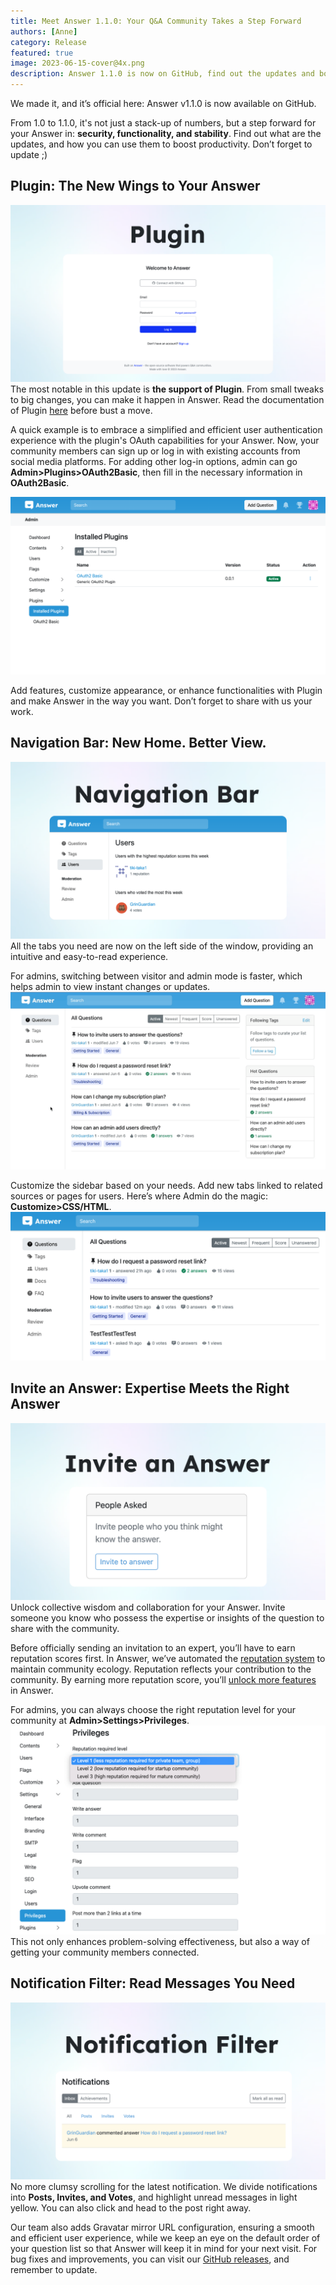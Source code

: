 ```yaml
---
title: Meet Answer 1.1.0: Your Q&A Community Takes a Step Forward
authors: [Anne]
category: Release
featured: true
image: 2023-06-15-cover@4x.png
description: Answer 1.1.0 is now on GitHub, find out the updates and boost productivity with it.
---
```


We made it, and it’s official here: Answer v1.1.0 is now available on GitHub.   
  
From 1.0 to 1.1.0, it's not just a stack-up of numbers, but a step forward for your Answer in: **security, functionality, and stability**. Find out what are the updates, and how you can use them to boost productivity. Don’t forget to update ;)

## Plugin: The New Wings to Your Answer
![Answer Supports Plugin](1.1.0release1.png)
The most notable in this update is **the support of Plugin**. From small tweaks to big changes, you can make it happen in Answer. Read the documentation of Plugin [here](https://answer.dev/docs/development/extending/) before bust a move.

A quick example is to embrace a simplified and efficient user authentication experience with the plugin's OAuth capabilities for your Answer. Now, your community members can sign up or log in with existing accounts from social media platforms. For adding other log-in options, admin can go **Admin\>Plugins\>OAuth2Basic**, then fill in the necessary information in **OAuth2Basic**.

![Installed Plugins in Answer](1.1.0release2.png)

Add features, customize appearance, or enhance functionalities with Plugin and make Answer in the way you want. Don’t forget to share with us your work.

## Navigation Bar: New Home. Better View.
![Navigation Bar](1.1.0release3.png)
All the tabs you need are now on the left side of the window, providing an intuitive and easy-to-read experience.

For admins, switching between visitor and admin mode is faster, which helps admin to view instant changes or updates.
![Admin View in Answer](1.1.0release4.gif)

Customize the sidebar based on your needs. Add new tabs linked to related sources or pages for users. Here’s where Admin do the magic: **Customize\>CSS/HTML**.
![Customize Side Bar](1.1.0release5.png)

## Invite an Answer: Expertise Meets the Right Answer
![Invite an Answer](1.1.0release6.png)
Unlock collective wisdom and collaboration for your Answer. Invite someone you know who possess the expertise or insights of the question to share with the community. 


Before officially sending an invitation to an expert, you’ll have to earn reputation scores first. In Answer, we’ve automated the [reputation system](https://answer.dev/docs/recipes/contents/reputation/) to maintain community ecology. Reputation reflects your contribution to the community. By earning more reputation score, you’ll [unlock more features](https://answer.dev/docs/recipes/contents/permission) in Answer.

For admins, you can always choose the right reputation level for your community at **Admin\>Settings\>Privileges**. 
![Privileges Settings for Admin in Answer](1.1.0release7.png)
This not only enhances problem-solving effectiveness, but also a way of getting your community members connected. 


## Notification Filter: Read Messages You Need
![Notification Filter](1.1.0release8.png)
No more clumsy scrolling for the latest notification. We divide notifications into **Posts, Invites, and Votes**, and highlight unread messages in light yellow. You can also click and head to the post right away. 

Our team also adds Gravatar mirror URL configuration, ensuring a smooth and efficient user experience, while we keep an eye on the default order of your question list so that Answer will keep it in mind for your next visit. For bug fixes and improvements, you can visit our [GitHub releases](https://github.com/answerdev/answer/releases?page=1), and remember to update.
